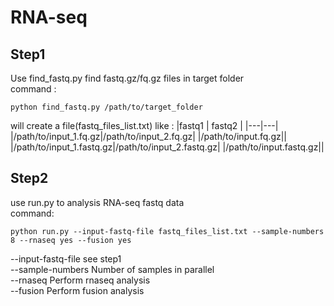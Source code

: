 # RNA-seq
## Step1 
  Use find_fastq.py find fastq.gz/fq.gz files in target folder  
  command : 
  ```
  python find_fastq.py /path/to/target_folder
  ```
will create a file(fastq_files_list.txt) like :
|fastq1 | fastq2 |
|---|---|
|/path/to/input_1.fq.gz|/path/to/input_2.fq.gz|
|/path/to/input.fq.gz||
|/path/to/input_1.fastq.gz|/path/to/input_2.fastq.gz|
|/path/to/input.fastq.gz||

## Step2
use run.py to analysis RNA-seq fastq data  
command:
```
python run.py --input-fastq-file fastq_files_list.txt --sample-numbers 8 --rnaseq yes --fusion yes
```
--input-fastq-file see step1  
--sample-numbers Number of samples in parallel  
--rnaseq Perform rnaseq analysis  
--fusion Perform fusion analysis  
